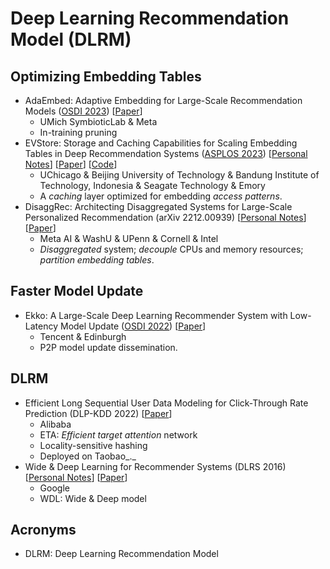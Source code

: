 # Deep Learning Recommendation Model (DLRM)

## Optimizing Embedding Tables

* AdaEmbed: Adaptive Embedding for Large-Scale Recommendation Models ([OSDI 2023](../../reading-notes/conference/osdi-2023.md)) \[[Paper](https://www.usenix.org/conference/osdi23/presentation/lai)]
  * UMich SymbioticLab & Meta
  * In-training pruning
* EVStore: Storage and Caching Capabilities for Scaling Embedding Tables in Deep Recommendation Systems ([ASPLOS 2023](../../reading-notes/conference/asplos-2023/)) \[[Personal Notes](../../reading-notes/conference/asplos-2023/evstore.md)] \[[Paper](https://dl.acm.org/doi/10.1145/3575693.3575718)] \[[Code](https://github.com/ucare-uchicago/ev-store-dlrm)]
  * UChicago & Beijing University of Technology & Bandung Institute of Technology, Indonesia & Seagate Technology & Emory
  * A _caching_ layer optimized for embedding _access patterns_.
* DisaggRec: Architecting Disaggregated Systems for Large-Scale Personalized Recommendation (arXiv 2212.00939) \[[Personal Notes](broken-reference)] \[[Paper](https://arxiv.org/abs/2212.00939)]
  * Meta AI & WashU & UPenn & Cornell & Intel
  * _Disaggregated_ system; _decouple_ CPUs and memory resources; _partition embedding tables_.

## Faster Model Update

* Ekko: A Large-Scale Deep Learning Recommender System with Low-Latency Model Update ([OSDI 2022](../../reading-notes/conference/osdi-2022/)) \[[Paper](https://www.usenix.org/conference/osdi22/presentation/sima)]
  * Tencent & Edinburgh
  * P2P model update dissemination.

## DLRM

* Efficient Long Sequential User Data Modeling for Click-Through Rate Prediction (DLP-KDD 2022) \[[Paper](https://arxiv.org/abs/2209.12212)]
  * Alibaba
  * ETA: _Efficient target attention_ network
  * Locality-sensitive hashing
  * Deployed on Taobao_._
* Wide & Deep Learning for Recommender Systems (DLRS 2016) \[[Personal Notes](../../reading-notes/miscellaneous/arxiv/2016/wide-and-deep-learning-for-recommender-systems.md)] \[[Paper](https://dl.acm.org/doi/10.1145/2988450.2988454)]
  * Google
  * WDL: Wide & Deep model

## Acronyms

* DLRM: Deep Learning Recommendation Model
